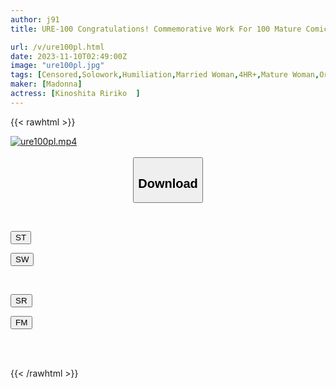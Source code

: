 ```yaml
---
author: j91
title: URE-100 Congratulations! Commemorative Work For 100 Mature Comics Original Work, Purpoison Mother-eating ~Yarichin Travel Edition~ Cumulative Total Of Over 100,000 Downloads Of The Series! ! A Live-action Sequel To The Legendary Popular Doujin Work Starring Madonna! ! Exclusive, Ririko Kinoshita's 6 Gorgeous Performances With Large Volumes! !

url: /v/ure100pl.html
date: 2023-11-10T02:49:00Z
image: "ure100pl.jpg"
tags: [Censored,Solowork,Humiliation,Married Woman,4HR+,Mature Woman,Original Collaboration	 ]
maker: [Madonna]
actress: [Kinoshita Ririko  ]
---
```



{{< rawhtml >}}

<div class="video" data-videoid="23rkwaz3rpcPr8">
    <a href="javascript:;">
        <img src="https://my.j91.asia/v/ure100pl.jpg" width="WIDTH" height="HEIGHT" alt="ure100pl.mp4" loading="lazy">
    </a>
</div>

<script type="text/javascript" src="https://j91.asia/asset/on-demand-st.js"></script>

<br>
  <link rel="stylesheet" href="https://j91.asia/asset/bs5.css">
  
  <center>
  <button class="btn btn-primary" type="button" data-bs-toggle="collapse" data-bs-target=".multi-collapse" aria-expanded="false" aria-controls="multiCollapseExample1 multiCollapseExample2"><h2>Download</h2></button></center>
</p>
<div class="row">
  <div class="col">
    <div class="collapse multi-collapse" id="multiCollapseExample1">
      <div class="card card-body">
	      	      <br>
<div class="buttons">  
<p><a href="https://streamtape.to/v/23rkwaz3rpcPr8" target="_blank"><button class="btn-hover color-3"><i class="fa fa-download"></i> ST</button></a></p>
<p><a href="https://sfastwish.com/zydlupav3oma" target="_blank"><button class="btn-hover color-2"><i class="fa fa-download"></i> SW</button></a></p></div>
    </div>
  </div>
</div>
  <div class="col">
    <div class="collapse multi-collapse" id="multiCollapseExample2">
      <div class="card card-body">
	      <br>
<div class="buttons">
<p><a href="https://streamruby.com/0pxkd0hqjj48" target="_blank"><button class="btn-hover color-9"><i class="fa fa-download"></i> SR</button></a></p>
<p><a href="https://filemoon.sx/d/2zu8qnt23mlj" target="_blank"><button class="btn-hover color-8"><i class="fa fa-download"></i> FM</button></a></p></div>
<br><br>
      </div>
    </div>
  </div>
</div>

{{< /rawhtml >}}
